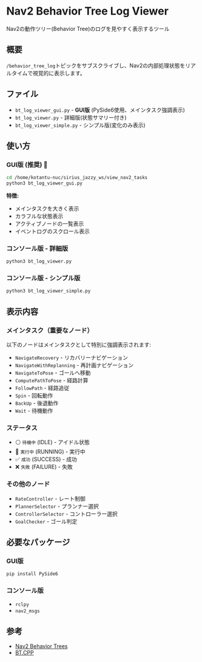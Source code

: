 # Nav2 Behavior Tree Log Viewer

Nav2の動作ツリー(Behavior Tree)のログを見やすく表示するツール

## 概要

`/behavior_tree_log`トピックをサブスクライブし、Nav2の内部処理状態をリアルタイムで視覚的に表示します。

## ファイル

- `bt_log_viewer_gui.py` - **GUI版** (PySide6使用、メインタスク強調表示)
- `bt_log_viewer.py` - 詳細版(状態サマリー付き)
- `bt_log_viewer_simple.py` - シンプル版(変化のみ表示)

## 使い方

### GUI版 (推奨) 🌟

```bash
cd /home/kotantu-nuc/sirius_jazzy_ws/view_nav2_tasks
python3 bt_log_viewer_gui.py
```

**特徴:**
- メインタスクを大きく表示
- カラフルな状態表示
- アクティブノードの一覧表示
- イベントログのスクロール表示

### コンソール版 - 詳細版

```bash
python3 bt_log_viewer.py
```

### コンソール版 - シンプル版

```bash
python3 bt_log_viewer_simple.py
```

## 表示内容

### メインタスク（重要なノード）

以下のノードはメインタスクとして特別に強調表示されます:

- `NavigateRecovery` - リカバリーナビゲーション
- `NavigateWithReplanning` - 再計画ナビゲーション
- `NavigateToPose` - ゴールへ移動
- `ComputePathToPose` - 経路計算
- `FollowPath` - 経路追従
- `Spin` - 回転動作
- `BackUp` - 後退動作
- `Wait` - 待機動作

### ステータス

- ⚪ `待機中` (IDLE) - アイドル状態
- 🔵 `実行中` (RUNNING) - 実行中
- ✅ `成功` (SUCCESS) - 成功
- ❌ `失敗` (FAILURE) - 失敗

### その他のノード

- `RateController` - レート制御
- `PlannerSelector` - プランナー選択
- `ControllerSelector` - コントローラー選択
- `GoalChecker` - ゴール判定

## 必要なパッケージ

### GUI版
```bash
pip install PySide6
```

### コンソール版
- `rclpy`
- `nav2_msgs`

## 参考

- [Nav2 Behavior Trees](https://navigation.ros.org/behavior_trees/index.html)
- [BT.CPP](https://www.behaviortree.dev/)
